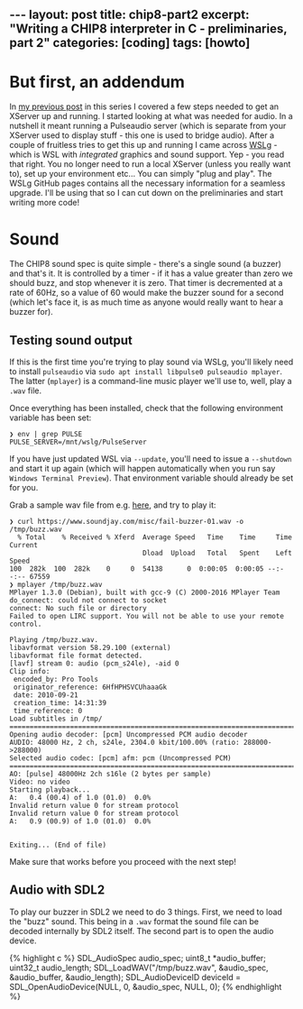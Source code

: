 --- layout: post
title: chip8-part2
excerpt: "Writing a CHIP8 interpreter in C - preliminaries, part 2"
categories: [coding]
tags: [howto]
---

# But first, an addendum ##

In [my previous post](http://perso.heavyberry.com/articles/2021-10/chip8-part1) in this series I covered a few steps needed to get an XServer up and running. I started looking at what was needed for audio. In a nutshell it meant running a Pulseaudio server (which is separate from your XServer used to display stuff - this one is used to bridge audio). After a couple of fruitless tries to get this up and running I came across [WSLg](https://github.com/microsoft/wslg) - which is WSL with *integrated* graphics and sound support. Yep - you read that right. You no longer need to run a local XServer (unless you really want to), set up your environment etc... You can simply "plug and play". The WSLg GitHub pages contains all the necessary information for a seamless upgrade. I'll be using that so I can cut down on the preliminaries and start writing more code!

# Sound

The CHIP8 sound spec is quite simple - there's a single sound (a buzzer) and that's it. It is controlled by a timer - if it has a value greater than zero we should buzz, and stop whenever it is zero. That timer is decremented at a rate of 60Hz, so a value of 60 would make the buzzer sound for a second (which let's face it, is as much time as anyone would really want to hear a buzzer for).

## Testing sound output

If this is the first time you're trying to play sound via WSLg, you'll likely need to install `pulseaudio` via `sudo apt install libpulse0 pulseaudio mplayer`. The latter (`mplayer`) is a command-line music player we'll use to, well, play a `.wav` file.

Once everything has been installed, check that the following environment variable has been set:
```
❯ env | grep PULSE
PULSE_SERVER=/mnt/wslg/PulseServer
```

If you have just updated WSL via `--update`, you'll need to issue a `--shutdown` and start it up again (which will happen automatically when you run say `Windows Terminal Preview`). That environment variable should already be set for you.

Grab a sample wav file from e.g. [here](https://www.soundjay.com/misc/fail-buzzer-01.wav), and try to play it:
```
❯ curl https://www.soundjay.com/misc/fail-buzzer-01.wav -o /tmp/buzz.wav
  % Total    % Received % Xferd  Average Speed   Time    Time     Time  Current
                                 Dload  Upload   Total   Spent    Left  Speed
100  282k  100  282k    0     0  54138      0  0:00:05  0:00:05 --:--:-- 67559
❯ mplayer /tmp/buzz.wav
MPlayer 1.3.0 (Debian), built with gcc-9 (C) 2000-2016 MPlayer Team
do_connect: could not connect to socket
connect: No such file or directory
Failed to open LIRC support. You will not be able to use your remote control.

Playing /tmp/buzz.wav.
libavformat version 58.29.100 (external)
libavformat file format detected.
[lavf] stream 0: audio (pcm_s24le), -aid 0
Clip info:
 encoded_by: Pro Tools
 originator_reference: 6HfHPHSVCUhaaaGk
 date: 2010-09-21
 creation_time: 14:31:39
 time_reference: 0
Load subtitles in /tmp/
==========================================================================
Opening audio decoder: [pcm] Uncompressed PCM audio decoder
AUDIO: 48000 Hz, 2 ch, s24le, 2304.0 kbit/100.00% (ratio: 288000->288000)
Selected audio codec: [pcm] afm: pcm (Uncompressed PCM)
==========================================================================
AO: [pulse] 48000Hz 2ch s16le (2 bytes per sample)
Video: no video
Starting playback...
A:   0.4 (00.4) of 1.0 (01.0)  0.0%
Invalid return value 0 for stream protocol
Invalid return value 0 for stream protocol
A:   0.9 (00.9) of 1.0 (01.0)  0.0%


Exiting... (End of file)
```

Make sure that works before you proceed with the next step!

## Audio with SDL2

To play our buzzer in SDL2 we need to do 3 things. First, we need to load the "buzz" sound. This being in a `.wav` format the sound file can be decoded internally by SDL2 itself. The second part is to open the audio device. 

{% highlight c %}
    SDL_AudioSpec audio_spec;
    uint8_t *audio_buffer;
    uint32_t audio_length;
    SDL_LoadWAV("/tmp/buzz.wav", &audio_spec, &audio_buffer, &audio_length);
    SDL_AudioDeviceID deviceId = SDL_OpenAudioDevice(NULL, 0, &audio_spec, NULL, 0);
{% endhighlight %}


